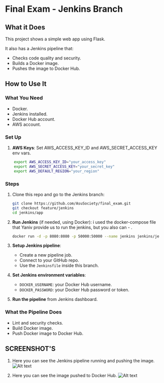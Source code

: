 # Final Exam - Jenkins Branch

## What it Does

This project shows a simple web app using Flask.

It also has a Jenkins pipeline that:

- Checks code quality and security.
- Builds a Docker image.
- Pushes the image to Docker Hub.

## How to Use It

### What You Need

- Docker.
- Jenkins installed.
- Docker Hub account.
- AWS account.

### Set Up

1.  **AWS Keys**: Set AWS_ACCESS_KEY_ID and AWS_SECRET_ACCESS_KEY env vars.

```bash
    export AWS_ACCESS_KEY_ID="your_access_key"
    export AWS_SECRET_ACCESS_KEY="your_secret_key"
    export AWS_DEFAULT_REGION="your_region"
```

### Steps

1. Clone this repo and go to the Jenkins branch:

   ```bash
   git clone https://github.com/AsuSociety/final_exam.git
   git checkout feature/jenkins
   cd jenkins/app
   ```

2. **Run Jenkins** (if needed, using Docker):
   i used the docker-compose file that Yaniv provide us to run the jenkins, but you also can - .

   ```bash
   docker run -d -p 8080:8080 -p 50000:50000 --name jenkins jenkins/jenkins:lts
   ```

3. **Setup Jenkins pipeline**:

   - Create a new pipeline job.
   - Connect to your GitHub repo.
   - Use the `Jenkinsfile` inside this branch.

4. **Set Jenkins environment variables**:

   - `DOCKER_USERNAME`: your Docker Hub username.
   - `DOCKER_PASSWORD`: your Docker Hub password or token.

5. **Run the pipeline** from Jenkins dashboard.

### What the Pipeline Does

- Lint and security checks.
- Build Docker image.
- Push Docker image to Docker Hub.

## SCREENSHOT'S

1. Here you can see the Jenkins pipeline running and pushing the image.
   ![Alt text](https://github.com/AsuSociety/final_exam/blob/feature/jenkins/jenkins/screenshots/jenkins-pipe-sucsses.png)

2. Here you can see the image pushed to Docker Hub.
   ![Alt text](https://github.com/AsuSociety/final_exam/blob/feature/jenkins/jenkins/screenshots/dockerhub-after-jenkins.png)
